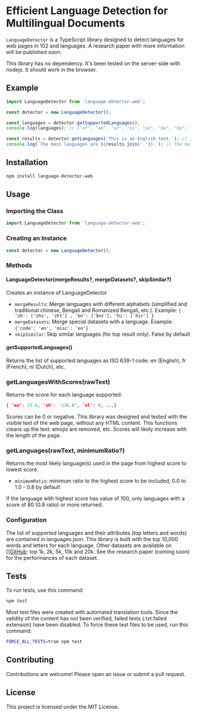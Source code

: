 # Efficient Language Detection for Multilingual Documents

`LanguageDetector` is a TypeScript library designed to detect languages for web pages in 102 and languages. A research paper with more information will be published soon.

This library has no dependency. It's been tested on the server-side with nodejs. It should work in the browser.

## Example

```js
import LanguageDetector from 'language-detector-web';

const detector = new LanguageDetector();

const languages = detector.getSupportedLanguages();
console.log(languages); // ["af", "am", "ar", "as", "az", "be", "bg", "bn", "br", "bs", …]

const results = detector.getLanguages('This is an English text.'); // ['en']
console.log(`The main languages are ${results.join(' ')}.`); // The main languages are en.
```

## Installation

```sh
npm install language-detector-web
```

## Usage

### Importing the Class

```js
import LanguageDetector from 'language-detector-web';
```

### Creating an Instance

```js
const detector = new LanguageDetector();
```

### Methods

#### LanguageDetector(mergeResults?, mergeDatasets?, skipSimilar?)

Creates an instance of LanguageDetector

* ```mergeResults```: Merge languages with different alphabets (simplified and traditional chinese, Bengali and Romanized Bengali, etc.). Example: ```{ 'zh': ['zhs', 'zht'] , 'bn': ['bnr'], 'hi': ['hir'] }```
* ```mergeDatasets```: Merge special datasets with a language. Example: ```{'code': 'en', 'misc': 'en'}```
* ```skipSimilar```: Skip similar languages (for top result only). False by default


#### getSupportedLanguages()

Returns the list of supported languages as ISO 639-1 code: en (English), fr (French), nl (Dutch), etc.


### getLanguagesWithScores(rawText)

Returns the score for each language supported:

```json
{ 'en': 25.6, 'zh': -136.0', 'nl': 0, ...}
```

Scores can be 0 or negative. This library was designed and tested with the visible text of the web page, without any HTML content. This functions cleans up the text: emojis are removed, etc. Scores will likely increase with the length of the page.


### getLanguages(rawText, minimumRatio?)

Returns the most likely language(s) used in the page from highest score to lowest score.

* ```minimumRatio```: minimum ratio to the highest score to be included, 0.0 to 1.0 - 0.8 by default

If the language with highest score has value of 100, only languages with a score of 80 (0.8 ratio) or more returned.


### Configuration

The list of supported languages and their attributes (top letters and words) are contained in languages.json. This library is built with the top 10,000 words and letters for each language. Other datasets are available on [][GitHub](https://github.com/MaximeSobrier/language-detector): top 1k, 2k, 5k, 10k and 20k. See the research paper (coming soon) for the performances of each dataset.

## Tests

To run tests, use this command:

```sh
npm test
```

Most test files were created with automated translation tools. Since the validity of the content has not been verified, failed tests (.txt.failed extension) have been disabled. To force these test files to be used, run this command:

```sh
FORCE_ALL_TESTS=true npm test
```

## Contributing

Contributions are welcome! Please open an issue or submit a pull request.

## License

This project is licensed under the MIT License.